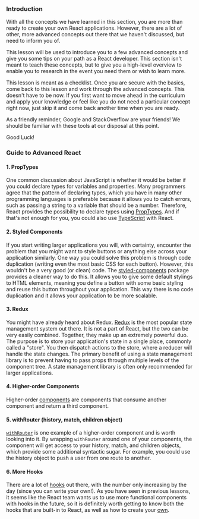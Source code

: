 ### Introduction

With all the concepts we have learned in this section, you are more than ready to create your own React applications. However, there are a lot of other, more advanced concepts out there that we haven't discussed, but need to inform you of.

This lesson will be used to introduce you to a few advanced concepts and give you some tips on your path as a React developer.
This section isn't meant to teach these concepts, but to give you a high-level overview to enable you to research in the event you need them or wish to learn more.

This lesson is meant as a checklist. Once you are secure with the basics, come back to this lesson and work through the advanced concepts. This doesn't have to be now. If you first want to move ahead in the curriculum and apply your knowledge or feel like you do not need a particular concept right now, just skip it and come back another time when you are ready.

As a friendly reminder, Google and StackOverflow are your friends! We should be familiar with these tools at our disposal at this point.

Good Luck!

### Guide to Advanced React

#### 1. PropTypes

One common discussion about JavaScript is whether it would be better if you could declare types for variables and properties. Many programmers agree that the pattern of declaring types, which you have in many other programming languages is preferable because it allows you to catch errors, such as passing a string to a variable that should be a number. Therefore, React provides the possibility to declare types using [PropTypes](https://reactjs.org/docs/typechecking-with-proptypes.html). And if that's not enough for you, you could also use [TypeScript](https://www.typescriptlang.org/) with React.

#### 2. Styled Components

If you start writing larger applications you will, with certainty, encounter the problem that you might want to style buttons or anything else across your application similarly. One way you could solve this problem is through code duplication (writing even the most basic CSS for each button). However, this wouldn't be a very good (or clean) code. The [styled-components](https://styled-components.com/docs) package provides a cleaner way to do this. It allows you to give some default stylings to HTML elements, meaning you define a button with some basic styling and reuse this button throughout your application. This way there is no code duplication and it allows your application to be more scalable.

#### 3. Redux

You might have already heard about Redux. [Redux](https://react-redux.js.org) is the most popular state management system out there. It is not a part of React, but the two can be very easily combined. Together, they make up an extremely powerful duo. The purpose is to store your application's state in a single place, commonly called a "store". You then dispatch actions to the store, where a reducer will handle the state changes. The primary benefit of using a state management library is to prevent having to pass props through multiple levels of the component tree. A state management library is often only recommended for larger applications.

#### 4. Higher-order Components

Higher-order [components](https://reactjs.org/docs/higher-order-components.html) are components that consume another component and return a third component.

#### 5. withRouter (history, match, children object)

[`withRouter`](https://reactrouter.com/core/api/withRouter) is one example of a higher-order component and is worth looking into it. By wrapping `withRouter` around one of your components, the component will get access to your history, match, and children objects, which provide some additional syntactic sugar. For example, you could use the history object to push a user from one route to another.

#### 6. More Hooks 

There are a lot of [hooks](https://reactjs.org/docs/hooks-reference.html) out there, with the number only increasing by the day (since you can write your own!). As you have seen in previous lessons, it seems like the React team wants us to use more functional components with hooks in the future, so it is definitely worth getting to know both the hooks that are built-in to React, as well as how to create your [own](https://reactjs.org/docs/hooks-custom.html).
